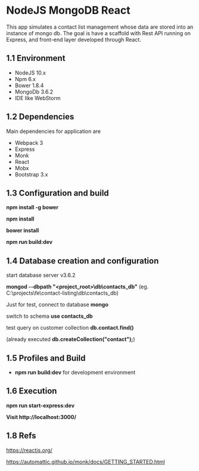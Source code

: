 # NodeJS MongoDB React

This app simulates a contact list management whose data are stored into an instance 
of mongo db.
The goal is have a scaffold with Rest API running on Express, and front-end layer
developed through React.

## 1.1	Environment

- NodeJS 	10.x
- Npm 		6.x
- Bower 	1.8.4
- MongoDb 	3.6.2
- IDE like WebStorm


## 1.2 Dependencies

Main dependencies for application are
- Webpack 3
- Express
- Monk
- React
- Mobx
- Bootstrap 3.x

## 1.3 Configuration and build

**npm install -g bower**

**npm install**

**bower install**

**npm run build:dev**


## 1.4 Database creation and configuration

start database server v3.6.2

**mongod --dbpath "<project_root>\db\contacts_db"**
(eg. C:\projects\fe\contact-listing\db\contacts_db)

Just for test, connect to database **mongo**

switch to schema **use contacts_db**

test query on customer collection **db.contact.find()**

(already executed **db.createCollection("contact");**)

## 1.5 Profiles and Build

- **npm run build:dev** for development environment

## 1.6 Execution

**npm run start-express:dev**

**Visit http://localhost:3000/**

## 1.8 Refs

https://reactjs.org/

https://automattic.github.io/monk/docs/GETTING_STARTED.html

